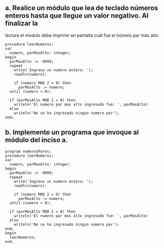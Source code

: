 ## a. Realice un módulo que lea de teclado números enteros hasta que llegue un valor negativo. Al finalizar la
lectura el módulo debe imprimir en pantalla cuál fue el número par más alto.

```
procedure leerNumeros;
var
  numero, parMasAlto: integer;
begin
  parMasAlto := -9999;
  repeat
    write('Ingrese un numero entero: ');
    readln(numero);
    
    if (numero MOD 2 = 0) then
      parMasAlto := numero;
  until (numero < 0);
  
  if (parMasAlto MOD 2 = 0) then
    writeln('El numero par mas alto ingresado fue: ', parMasAlto)
  else
    writeln('No se ha ingresado ningun numero par');
end;
```

## b. Implemente un programa que invoque al módulo del inciso a.

```
program numerosPares;
procedure leerNumeros;
var
  numero, parMasAlto: integer;
begin
  parMasAlto := -9999;
  repeat
    write('Ingrese un numero entero: ');
    readln(numero);
    
    if (numero MOD 2 = 0) then
      parMasAlto := numero;
  until (numero < 0);
  
  if (parMasAlto MOD 2 = 0) then
    writeln('El numero par mas alto ingresado fue: ', parMasAlto)
  else
    writeln('No se ha ingresado ningun numero par');
end;
begin
  leerNumeros;
end.
```
